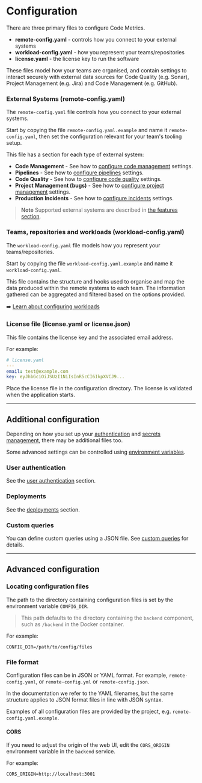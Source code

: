 # Configuration

There are three primary files to configure Code Metrics.

-   **remote-config.yaml** - controls how you connect to your external systems
-   **workload-config.yaml** - how you represent your teams/repositories
-   **license.yaml** - the license key to run the software

These files model how your teams are organised, and contain settings to interact securely with external data sources for Code Quality (e.g. Sonar), Project Management (e.g. Jira) and Code Management (e.g. GitHub).

### External Systems (remote-config.yaml)

The `remote-config.yaml` file controls how you connect to your external systems.

Start by copying the file `remote-config.yaml.example` and name it `remote-config.yaml`, then set the configuration relevant for your team's tooling setup.

This file has a section for each type of external system:

-   **Code Management** - See how to [configure code management](./config_code_management.md) settings.
-   **Pipelines** - See how to [configure pipelines](./config_pipelines.md) settings.
-   **Code Quality** - See how to [configure code quality](./config_code_quality.md) settings.
-   **Project Management (bugs)** - See how to [configure project management](./config_project_management.md) settings.
-   **Production Incidents** - See how to [configure incidents](./config_incidents.md) settings.

> **Note**
> Supported external systems are described in [the features section](./features.md).

### Teams, repositories and workloads (workload-config.yaml)

The `workload-config.yaml` file models how you represent your teams/repositories.

Start by copying the file `workload-config.yaml.example` and name it `workload-config.yaml`.

This file contains the structure and hooks used to organise and map the data produced within the remote systems to each team. The information gathered can be aggregated and filtered based on the options provided.

➡️ [Learn about configuring workloads](./config_workloads.md)

### License file (license.yaml or license.json)

This file contains the license key and the associated email address.

For example:

```yaml
# license.yaml
---
email: test@example.com
key: eyJhbGciOiJSUzI1NiIsInR5cCI6IkpXVCJ9...
```

Place the license file in the configuration directory. The license is validated when the application starts.

---

## Additional configuration

Depending on how you set up your [authentication](./authentication.md) and [secrets management](./secret_management.md), there may be additional files too.

Some advanced settings can be controlled using [environment variables](./env_vars.md).

### User authentication

See the [user authentication](./authentication.md) section.

### Deployments

See the [deployments](./config_deployments.md) section.

### Custom queries

You can define custom queries using a JSON file. See [custom queries](custom_queries.md) for details.

---

## Advanced configuration

### Locating configuration files

The path to the directory containing configuration files is set by the environment variable `CONFIG_DIR`.

> This path defaults to the directory containing the `backend` component, such as `/backend` in the Docker container.

For example:

```
CONFIG_DIR=/path/to/config/files
```

### File format

Configuration files can be in JSON or YAML format. For example, `remote-config.yaml`, or `remote-config.yml` or `remote-config.json`.

In the documentation we refer to the YAML filenames, but the same structure applies to JSON format files in line with JSON syntax.

Examples of all configuration files are provided by the project, e.g. `remote-config.yaml.example`.

#### CORS

If you need to adjust the origin of the web UI, edit the `CORS_ORIGIN` environment variable in the `backend` service.

For example:

```
CORS_ORIGIN=http://localhost:3001
```
